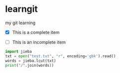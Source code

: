# learngit
my git learning
- [x] This is a complete item
- [ ] This is an incomplete item


```python
import jieba
txt = open("test.txt", "r", encoding='gbk').read()
words = jieba.lcut(txt)
print("/".join(words))
```
